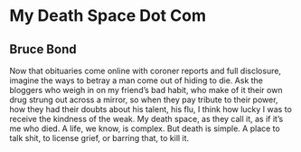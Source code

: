 # My Death Space Dot Com
## Bruce Bond
Now that obituaries come online
with coroner reports and full disclosure,
imagine the ways to betray a man
come out of hiding to die. Ask the bloggers
who weigh in on my friend’s bad habit,
who make of it their own drug strung out
across a mirror, so when they pay tribute
to their power, how they had their doubts
about his talent, his flu, I think how lucky
I was to receive the kindness of the weak.
My death space, as they call it, as if it’s me
who died. A life, we know, is complex.
But death is simple. A place to talk shit,
to license grief, or barring that, to kill it.